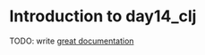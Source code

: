 # Introduction to day14_clj

TODO: write [great documentation](http://jacobian.org/writing/what-to-write/)
